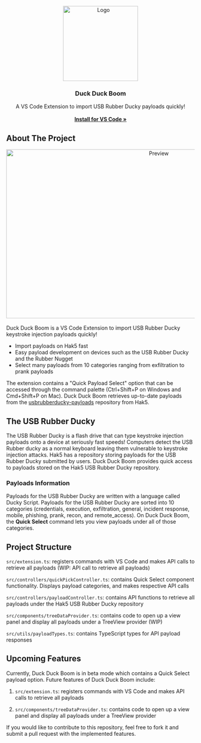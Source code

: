 <div id="top"></div>
<br />
<div align="center">
    <img src="https://github.com/angelina-tsuboi/duck-duck-boom/blob/main/media/logo.png" alt="Logo" width="200" height="200">

  <h3 align="center">Duck Duck Boom</h3>

  <p align="center">
    A VS Code Extension to import USB Rubber Ducky payloads quickly!
    <br />
    <br />
    <a href="https://marketplace.visualstudio.com/items?itemName=AngelinaTsuboi.duck-duck-boom"><strong>Install for VS Code »</strong></a>
  </p>
</div>

## About The Project
<div align="center">
<img src="https://github.com/angelina-tsuboi/duck-duck-boom/blob/main/media/preview.gif" alt="Preview" width="800" height="450">
</div>
<br />
Duck Duck Boom is a VS Code Extension to import USB Rubber Ducky keystroke injection payloads quickly! 

* Import payloads on Hak5 fast
* Easy payload development on devices such as the USB Rubber Ducky and the Rubber Nugget
* Select many payloads from 10 categories ranging from exfiltration to prank payloads

The extension contains a "Quick Payload Select" option that can be accessed through the command palette (Ctrl+Shift+P on Windows and Cmd+Shift+P on Mac).
Duck Duck Boom retrieves up-to-date payloads from the [usbrubberducky-payloads](https://github.com/hak5/usbrubberducky-payloads) repository from Hak5.

## The USB Rubber Ducky
The USB Rubber Ducky is a flash drive that can type keystroke injection payloads onto a device at seriously fast speeds! Computers detect the USB Rubber ducky as a normal keyboard leaving them vulnerable to keystroke injection attacks. Hak5 has a repository storing payloads for the USB Rubber Ducky submitted by users. Duck Duck Boom provides quick access to payloads stored on the Hak5 USB Rubber Ducky repository. 

### Payloads Information
Payloads for the USB Rubber Ducky are written with a language called Ducky Script. Payloads for the USB Rubber Ducky are sorted into 10 categories (credentials, execution, exfiltration, general, incident response, mobile, phishing, prank, recon, and remote_access). On Duck Duck Boom, the **Quick Select** command lets you view payloads under all of those categories.

## Project Structure
`src/extension.ts`: registers commands with VS Code and makes API calls to retrieve all payloads (WIP: API call to retrieve all payloads)

`src/controllers/quickPickController.ts`: contains Quick Select component functionality. Displays payload categories, and makes respective API calls

`src/controllers/payloadController.ts`: contains API functions to retrieve all payloads under the Hak5 USB Rubber Ducky repository

`src/components/treeDataProvider.ts`: contains code to open up a view panel and display all payloads under a TreeView provider (WIP)

`src/utils/payloadTypes.ts`: contains TypeScript types for API payload responses

## Upcoming Features
Currently, Duck Duck Boom is in beta mode which contains a Quick Select payload option. Future features of Duck Duck Boom include:

1. `src/extension.ts`: registers commands with VS Code and makes API calls to retrieve all payloads 

2. `src/components/treeDataProvider.ts`: contains code to open up a view panel and display all payloads under a TreeView provider 

If you would like to contribute to this repository, feel free to fork it and submit a pull request with the implemented features.

